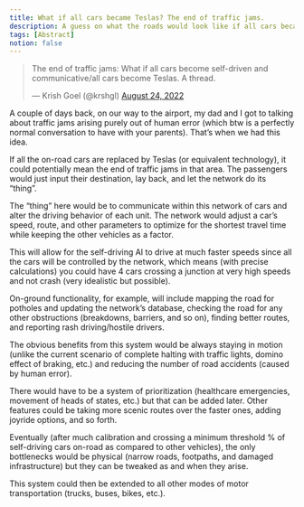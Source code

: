 ```yaml
---
title: What if all cars became Teslas? The end of traffic jams.
description: A guess on what the roads would look like if all cars became autonomous and communicative. Based on a Twitter Thread I wrote, pretty proud of it.
tags: [Abstract]
notion: false
---
```


<section class="tweet-container">
	<blockquote class="twitter-tweet" data-lang="en" data-theme="light"><p lang="en" dir="ltr">The end of traffic jams: What if all cars become self-driven and communicative/all cars become Teslas. A thread.</p>&mdash; Krish Goel (@krshgl) <a href="https://twitter.com/krshgl/status/1562368099654897666?ref_src=twsrc%5Etfw">August 24, 2022</a></blockquote> 
	<script async src="https://platform.twitter.com/widgets.js" charset="utf-8"></script>
</section>

A couple of days back, on our way to the airport, my dad and I got to talking about traffic jams arising purely out of human error (which btw is a perfectly normal conversation to have with your parents). That’s when we had this idea.

If all the on-road cars are replaced by Teslas (or equivalent technology), it could potentially mean the end of traffic jams in that area. The passengers would just input their destination, lay back, and let the network do its “thing”.

The “thing” here would be to communicate within this network of cars and alter the driving behavior of each unit. The network would adjust a car’s speed, route, and other parameters to optimize for the shortest travel time while keeping the other vehicles as a factor.

This will allow for the self-driving AI to drive at much faster speeds since all the cars will be controlled by the network, which means (with precise calculations) you could have 4 cars crossing a junction at very high speeds and not crash (very idealistic but possible).

On-ground functionality, for example, will include mapping the road for potholes and updating the network’s database, checking the road for any other obstructions (breakdowns, barriers, and so on), finding better routes, and reporting rash driving/hostile drivers.

The obvious benefits from this system would be always staying in motion (unlike the current scenario of complete halting with traffic lights, domino effect of braking, etc.) and reducing the number of road accidents (caused by human error).

There would have to be a system of prioritization (healthcare emergencies, movement of heads of states, etc.) but that can be added later. Other features could be taking more scenic routes over the faster ones, adding joyride options, and so forth.

Eventually (after much calibration and crossing a minimum threshold % of self-driving cars on-road as compared to other vehicles), the only bottlenecks would be physical (narrow roads, footpaths, and damaged infrastructure) but they can be tweaked as and when they arise.

This system could then be extended to all other modes of motor transportation (trucks, buses, bikes, etc.).